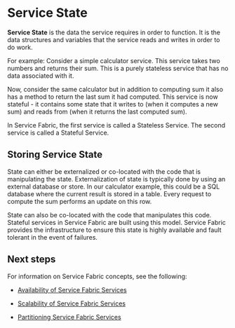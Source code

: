 <properties
   pageTitle="Defining and Managing State"
   description="How to define and manage service state in Service Fabric"
   services="service-fabric"
   documentationCenter=".net"
   authors="appi101"
   manager="timlt"
   editor=""/>

<tags
   ms.service="service-fabric"
   ms.devlang="dotnet"
   ms.topic="article"
   ms.tgt_pltfrm="NA"
   ms.workload="NA"
   ms.date="04/13/2015"
   ms.author="aprameyr"/>

# Service State
**Service State** is the data the service requires in order to function. It is the data structures and variables that the service reads and writes in order to do work.

For example: Consider a simple calculator service. This service takes two numbers and returns their sum. This is a purely stateless service that has no data associated with it.

Now, consider the same calculator but in addition to computing sum it also has a method to return the last sum it had computed. This service is now stateful - it contains some state that it writes to (when it computes a new sum) and reads from (when it returns the last computed sum).

In Service Fabric, the first service is called a Stateless Service. The second service is called a Stateful Service.

## Storing Service State
State can either be externalized or co-located with the code that is manipulating the state. Externalization of state is typically done by using an external database or store. In our calculator example, this could be a SQL database where the current result is stored in a table. Every request to compute the sum performs an update on this row.

State can also be co-located with the code that manipulates this code. Stateful services in Service Fabric are built using this model. Service Fabric provides the infrastructure to ensure this state is highly available and fault tolerant in the event of failures.

## Next steps

For information on Service Fabric concepts, see the following:

- [Availability of Service Fabric Services](service-fabric-availability-services.md)

- [Scalability of Service Fabric Services](service-fabric-concepts-scalability.md)

- [Partitioning Service Fabric Services](service-fabric-concepts-partitioning.md)
 